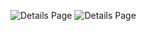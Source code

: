 ![Details Page](https://github.com/mrroccky/waterwaves/blob/main/showcase/1.png?raw=true)
![Details Page](https://github.com/mrroccky/waterwaves/blob/main/showcase/2.png?raw=true)